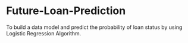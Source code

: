 # Future-Loan-Prediction
To build a data model and predict the probability of loan status by using Logistic Regression Algorithm.
